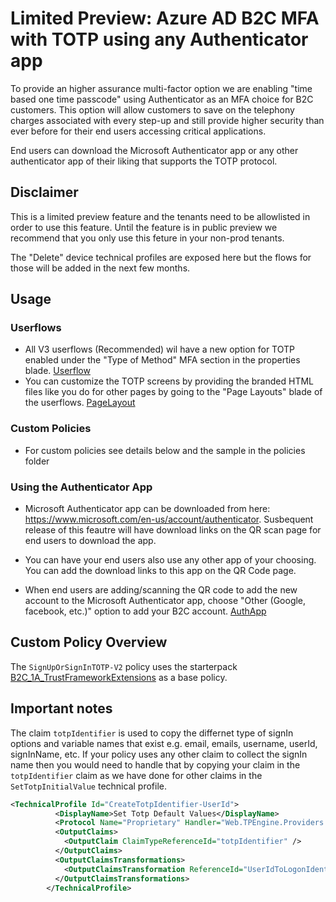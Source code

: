 # Limited Preview: Azure AD B2C MFA with TOTP using any Authenticator app

To provide an higher assurance multi-factor option we are enabling "time based one time passcode" using Authenticator as an MFA choice for B2C customers. This option will allow customers  to save on the telephony charges associated with every step-up and still provide higher security than ever before for their end users accessing critical applications.

End users can download the Microsoft Authenticator app or any other authenticator app of their liking that supports the TOTP protocol. 


## Disclaimer

This is a limited preview feature and the tenants need to be allowlisted in order to use this feature. Until the feature is in public preview we recommend that you only use this feture in your non-prod tenants. 


The "Delete" device technical profiles are exposed here but the flows for those will be added in the next few months. 


## Usage

### Userflows

- All V3 userflows (Recommended) wil have a new option for TOTP enabled under the "Type of Method" MFA section in the properties blade. [Userflow](media/userflow.png)
- You can customize the TOTP screens by providing the branded HTML files like you do for other pages by going to the "Page Layouts" blade of the userflows. [PageLayout](media/userflows-pagelayout.png)

### Custom Policies
-  For custom policies see details below and the sample in the policies folder

### Using the Authenticator App 
- Microsoft Authenticator app can be downloaded from here:  https://www.microsoft.com/en-us/account/authenticator. Susbequent release of this feautre will have download links on the QR scan page for end users to download the app. 

- You can have your end users also use any other app of your choosing. You can add the download links to this app on the QR Code page. 

- When end users are adding/scanning the QR code to add the new account to the Microsoft Authenticator app, choose "Other (Google, facebook, etc.)" option to add your B2C account. [AuthApp](media/AuthApp.jpg)

## Custom Policy Overview

The `SignUpOrSignInTOTP-V2` policy uses the starterpack [B2C_1A_TrustFrameworkExtensions](https://github.com/Azure-Samples/active-directory-b2c-custom-policy-starterpack/blob/master/SocialAndLocalAccounts/TrustFrameworkExtensions.xml) as a base policy. 

## Important notes

The claim  `totpIdentifier` is used to copy the differnet type of signIn options and variable names that exist e.g. email, emails, username, userId, signInName, etc. If your policy uses any other claim to collect the signIn name then you would need to handle that by copying your claim in the `totpIdentifier` claim as we have done for other claims in the `SetTotpInitialValue` technical profile. 

```XML
<TechnicalProfile Id="CreateTotpIdentifier-UserId">
          <DisplayName>Set Totp Default Values</DisplayName>
          <Protocol Name="Proprietary" Handler="Web.TPEngine.Providers.ClaimsTransformationProtocolProvider, Web.TPEngine, Version=1.0.0.0, Culture=neutral, PublicKeyToken=null" />
          <OutputClaims>
            <OutputClaim ClaimTypeReferenceId="totpIdentifier" />
          </OutputClaims>
          <OutputClaimsTransformations>
            <OutputClaimsTransformation ReferenceId="UserIdToLogonIdentifier" />
          </OutputClaimsTransformations>
        </TechnicalProfile>
```
